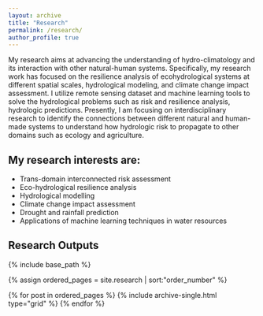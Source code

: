 ```yaml
---
layout: archive
title: "Research"
permalink: /research/
author_profile: true
---
```


My research aims at advancing the understanding of hydro-climatology and its interaction with other natural-human systems. 
Specifically, my research work has focused on the resilience analysis of ecohydrological systems at different spatial scales, 
hydrological modeling, and climate change impact assessment. 
I utilize remote sensing dataset and machine learning tools to solve the hydrological problems such as risk and resilience analysis, 
hydrologic predictions. Presently, I am focusing on interdisciplinary research to identify the 
connections between different natural and human-made systems to understand 
how hydrologic risk to propagate to other domains such as ecology and agriculture. 

## My research interests are:

* Trans-domain interconnected risk assessment
* Eco-hydrological resilience analysis 
* Hydrological modelling
* Climate change impact assessment
* Drought and rainfall prediction
* Applications of machine learning techniques in water resources 

## Research Outputs

{% include base_path %}

{% assign ordered_pages = site.research | sort:"order_number" %}

{% for post in ordered_pages %}
  {% include archive-single.html type="grid" %}
{% endfor %}




